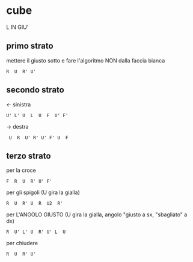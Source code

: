 # cube

L IN GIU'

## primo strato

mettere il giusto sotto e fare l'algoritmo NON dalla faccia bianca

```
R  U  R' U'
```

## secondo strato

<- sinistra

```
U' L' U  L  U  F  U' F'
```

-> destra

```
 U  R  U' R' U' F' U  F
```

## terzo strato

per la croce

```
F  R  U  R' U' F'
```

per gli spigoli (U gira la gialla)

```
R  U  R' U  R  U2  R'
```

per L'ANGOLO GIUSTO (U gira la gialla, angolo "giusto a sx, "sbagliato" a dx)

```
R  U' L' U  R' U' L  U
```

per chiudere

```
R  U  R' U'
```


